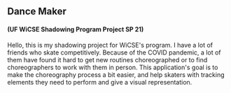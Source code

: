 ## Dance Maker 
#### (UF WiCSE Shadowing Program Project SP 21)

Hello, this is my shadowing project for WiCSE's program. I have a lot of friends who skate competitively. Because of the COVID pandemic, a lot of them have found it hard to get new routines choreographed or to find choreographers to work with them in person. This application's goal is to make the choreography process a bit easier, and help skaters with tracking elements they need to perform and give a visual representation.
